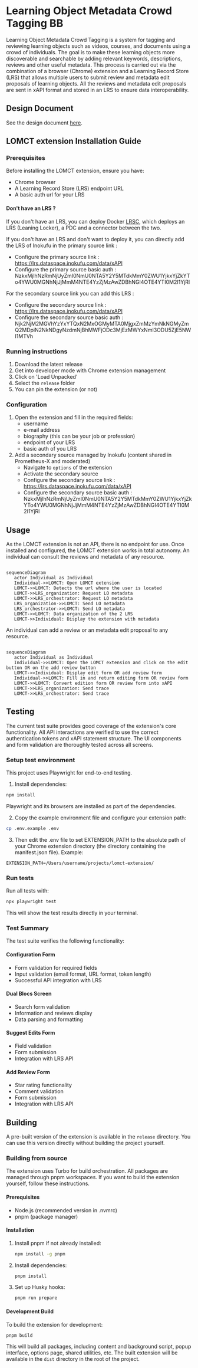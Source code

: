 # Learning Object Metadata Crowd Tagging BB 

Learning Object Metadata Crowd Tagging is a system for tagging and reviewing learning objects such as videos, courses, and documents using a crowd of individuals. The goal is to make these learning objects more discoverable and searchable by adding relevant keywords, descriptions, reviews and other useful metadata. This process is carried out via the combination of a browser (Chrome) extension and a Learning Record Store (LRS) that allows multiple users to submit review and metadata edit proposals of learning objects. All the reviews and metadata edit proposals are sent in xAPI format and stored in an LRS to ensure data interoperability.

## Design Document
See the design document [here](docs/design-document.md).

## LOMCT extension Installation Guide

### Prerequisites

Before installing the LOMCT extension, ensure you have:

- Chrome browser
- A Learning Record Store (LRS) endpoint URL
- A basic auth url for your LRS

#### Don't have an LRS ?
If you don't have an LRS, you can deploy Docker [LRSC](https://github.com/inokufu/lrsc), which deploys an LRS (Leaning Locker), a PDC and a connector between the two. 

If you don't have an LRS and don't want to deploy it, you can directly add the LRS of Inokufu in the primary source link :
- Configure the primary source link : https://lrs.dataspace.inokufu.com/data/xAPI
- Configure the primary source basic auth : NzkxMjlhNzRmNjUyZmI0NmU0NTA5Y2Y5MTdkMmY0ZWU1YjkxYjZkYTo4YWU0MGNhNjJjMmM4NTE4YzZjMzAwZDBhNGI4OTE4YTI0M2I1YjRl

For the secondary source link you can add this LRS :
- Configure the secondary source link : https://lrs.dataspace.inokufu.com/data/xAPI
- Configure the secondary source basic auth : Njk2NjM2MGVhYzYxYTQxN2MxOGMyMTA0MjgxZmMzYmNkNGMyZmQ2MDpiN2NkNDgyNzdmNjBhMWFjODc3MjEzMWYxNmI3ODU5ZjE5NWI1MTVh

### Running instructions

1. Download the latest release
2. Get into developer mode with Chrome extension management
3. Click on 'Load Unpacked'
4. Select the `release` folder
5. You can pin the extension (or not)

### Configuration
1. Open the extension and fill in the required fields:
    - username
    - e-mail address
    - biography (this can be your job or profession)
    - endpoint of your LRS
    - basic auth of you LRS
2. Add a secondary source managed by Inokufu (content shared in Prometheus-X and moderated)
    - Navigate to `options` of the extension
    - Activate the secondary source
    - Configure the secondary source link : https://lrs.dataspace.inokufu.com/data/xAPI
    - Configure the secondary source basic auth : NzkxMjlhNzRmNjUyZmI0NmU0NTA5Y2Y5MTdkMmY0ZWU1YjkxYjZkYTo4YWU0MGNhNjJjMmM4NTE4YzZjMzAwZDBhNGI4OTE4YTI0M2I1YjRl 

## Usage
As the LOMCT extension is not an API, there is no endpoint for use.
Once installed and configured, the LOMCT extension works in total autonomy.
An individual can consult the reviews and metadata of any resource.
```mermaid

sequenceDiagram
   actor Individual as Individual
   Individual->>LOMCT: Open LOMCT extension
   LOMCT->>LOMCT: Detects the url where the user is located
   LOMCT->>LRS_organization: Request LO metadata
   LOMCT->>LRS_orchestrator: Request LO metadata
   LRS_organization->>LOMCT: Send LO metadata
   LRS_orchestrator->>LOMCT: Send LO metadata
   LOMCT->>LOMCT: Data organization of the 2 LRS
   LOMCT->>Individual: Display the extension with metadata
```

An individual can add a review or an metadata edit proposal to any resource.
```mermaid

sequenceDiagram
   actor Individual as Individual
   Individual->>LOMCT: Open the LOMCT extension and click on the edit button OR on the add review button
   LOMCT->>Individual: Display edit form OR add review form
   Individual->>LOMCT: Fill in and return editing form OR review form
   LOMCT->>LOMCT: Convert edition form OR review form into xAPI
   LOMCT->>LRS_organization: Send trace
   LOMCT->>LRS_orchestrator: Send trace
```

## Testing

The current test suite provides good coverage of the extension's core functionality.
All API interactions are verified to use the correct authentication tokens and xAPI statement structure.
The UI components and form validation are thoroughly tested across all screens.

### Setup test environment

This project uses Playwright for end-to-end testing.

1. Install dependencies:

```bash
npm install
```

Playwright and its browsers are installed as part of the dependencies.

2. Copy the example environment file and configure your extension path:

```bash
cp .env.example .env
```

3. Then edit the .env file to set EXTENSION_PATH to the absolute path of your Chrome extension directory (the directory
   containing the manifest.json file).
   Example:

```
EXTENSION_PATH=/Users/username/projects/lomct-extension/
```

### Run tests

Run all tests with:

```bash
npx playwright test
```

This will show the test results directly in your terminal.

### Test Summary

The test suite verifies the following functionality:

#### Configuration Form

- Form validation for required fields
- Input validation (email format, URL format, token length)
- Successful API integration with LRS

#### Dual Blocs Screen

- Search form validation
- Information and reviews display
- Data parsing and formatting

#### Suggest Edits Form

- Field validation
- Form submission
- Integration with LRS API

#### Add Review Form

- Star rating functionality
- Comment validation
- Form submission
- Integration with LRS API

## Building

A pre-built version of the extension is available in the `release` directory. You can use this version directly without
building the project yourself.

### Building from source

The extension uses Turbo for build orchestration.
All packages are managed through pnpm workspaces.
If you want to build the extension yourself, follow these instructions.

#### Prerequisites

- Node.js (recommended version in .nvmrc)
- pnpm (package manager)

#### Installation

1. Install pnpm if not already installed:

   ```bash
   npm install -g pnpm
   ```
2. Install dependencies:

   ```bash
   pnpm install
   ```

3. Set up Husky hooks:
   ```bash
   pnpm run prepare
   ```

#### Development Build

To build the extension for development:

   ```bash
   pnpm build
   ```

This will build all packages, including content and background script, popup interface, options page, shared utilities,
etc.
The built extension will be available in the `dist` directory in the root of the project.
